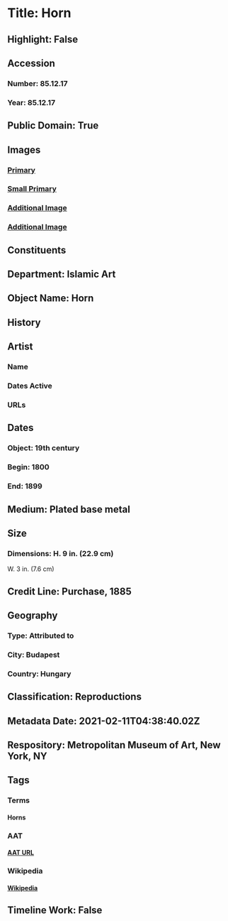 # Title: Horn
## Highlight: False
## Accession
### Number: 85.12.17
### Year: 85.12.17
## Public Domain: True
## Images
### [Primary](https://images.metmuseum.org/CRDImages/is/original/ad-85.18.17.JPG)
### [Small Primary](https://images.metmuseum.org/CRDImages/is/web-large/ad-85.18.17.JPG)
### [Additional Image](https://images.metmuseum.org/CRDImages/is/original/ad-85.18.17b.JPG)
### [Additional Image](https://images.metmuseum.org/CRDImages/is/original/ad-85.18.17c.JPG)
## Constituents
## Department: Islamic Art
## Object Name: Horn
## History
## Artist
### Name
### Dates Active
### URLs
## Dates
### Object: 19th century
### Begin: 1800
### End: 1899
## Medium: Plated base metal
## Size
### Dimensions: H. 9 in. (22.9 cm)
W. 3 in. (7.6 cm)
## Credit Line: Purchase, 1885
## Geography
### Type: Attributed to
### City: Budapest
### Country: Hungary
## Classification: Reproductions
## Metadata Date: 2021-02-11T04:38:40.02Z
## Respository: Metropolitan Museum of Art, New York, NY
## Tags
### Terms
#### Horns
### AAT
#### [AAT URL](None)
### Wikipedia
#### [Wikipedia]()
## Timeline Work: False